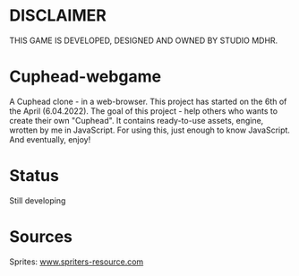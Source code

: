 # DISCLAIMER
 THIS GAME IS DEVELOPED, DESIGNED AND OWNED BY STUDIO MDHR.
# Cuphead-webgame
 A Cuphead clone - in a web-browser.
 This project has started on the 6th of the April (6.04.2022).
 The goal of this project - help others who wants to create their own "Cuphead". It contains ready-to-use assets, engine, wrotten by me in JavaScript. For using this, just enough to know JavaScript. And eventually, enjoy!
# Status
 Still developing
# Sources
 Sprites: www.spriters-resource.com